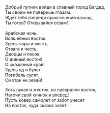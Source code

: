 Добрый путник войди в славный город Багдад,<br/>
Ты своим не поверишь глазам.<br/>
Ждет тебя впереди приключений каскад,<br/>
Ты готов? Открывайся сезам!<br/>
<br/>
Арабская ночь.<br/>
Волшебный восток.<br/>
Здесь чары и месть,<br/> 
Отвага и честь.<br/>
Дворцы и песок.<br/>
О дивный восток!<br/>
О сказочный край!<br/>
Здесь яд и булат<br/>
Погибель сулят,<br/>
Смотри не зевай!<br/>

Хоть лукав и жесток, но прекрасен восток,<br/>
Наточи свой клинок и вперед!<br/>
Пусть ковер самолет от забот унесет<br/>
На восток, куда сказка зовет!<br/>
